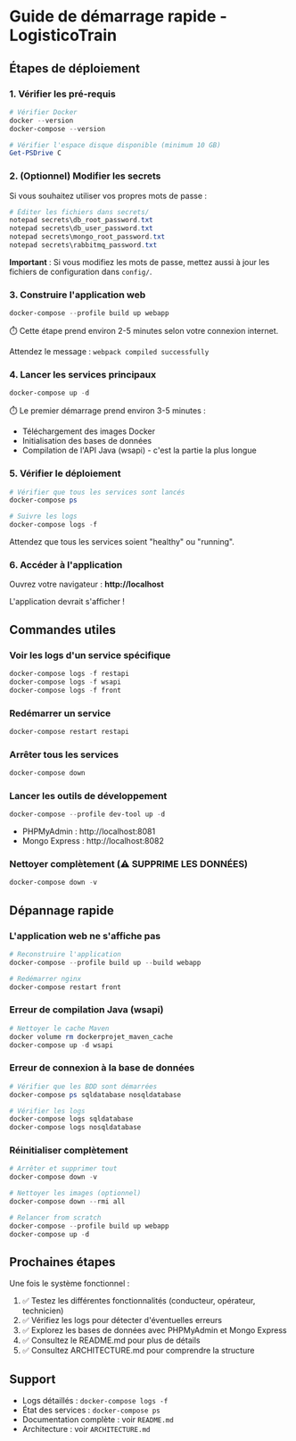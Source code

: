 # Guide de démarrage rapide - LogisticoTrain

## Étapes de déploiement

### 1. Vérifier les pré-requis

```powershell
# Vérifier Docker
docker --version
docker-compose --version

# Vérifier l'espace disque disponible (minimum 10 GB)
Get-PSDrive C
```

### 2. (Optionnel) Modifier les secrets

Si vous souhaitez utiliser vos propres mots de passe :

```powershell
# Éditer les fichiers dans secrets/
notepad secrets\db_root_password.txt
notepad secrets\db_user_password.txt
notepad secrets\mongo_root_password.txt
notepad secrets\rabbitmq_password.txt
```

**Important** : Si vous modifiez les mots de passe, mettez aussi à jour les fichiers de configuration dans `config/`.

### 3. Construire l'application web

```powershell
docker-compose --profile build up webapp
```

⏱️ Cette étape prend environ 2-5 minutes selon votre connexion internet.

Attendez le message : `webpack compiled successfully`

### 4. Lancer les services principaux

```powershell
docker-compose up -d
```

⏱️ Le premier démarrage prend environ 3-5 minutes :
- Téléchargement des images Docker
- Initialisation des bases de données
- Compilation de l'API Java (wsapi) - c'est la partie la plus longue

### 5. Vérifier le déploiement

```powershell
# Vérifier que tous les services sont lancés
docker-compose ps

# Suivre les logs
docker-compose logs -f
```

Attendez que tous les services soient "healthy" ou "running".

### 6. Accéder à l'application

Ouvrez votre navigateur : **http://localhost**

L'application devrait s'afficher !

## Commandes utiles

### Voir les logs d'un service spécifique

```powershell
docker-compose logs -f restapi
docker-compose logs -f wsapi
docker-compose logs -f front
```

### Redémarrer un service

```powershell
docker-compose restart restapi
```

### Arrêter tous les services

```powershell
docker-compose down
```

### Lancer les outils de développement

```powershell
docker-compose --profile dev-tool up -d
```

- PHPMyAdmin : http://localhost:8081
- Mongo Express : http://localhost:8082

### Nettoyer complètement (⚠️ SUPPRIME LES DONNÉES)

```powershell
docker-compose down -v
```

## Dépannage rapide

### L'application web ne s'affiche pas

```powershell
# Reconstruire l'application
docker-compose --profile build up --build webapp

# Redémarrer nginx
docker-compose restart front
```

### Erreur de compilation Java (wsapi)

```powershell
# Nettoyer le cache Maven
docker volume rm dockerprojet_maven_cache
docker-compose up -d wsapi
```

### Erreur de connexion à la base de données

```powershell
# Vérifier que les BDD sont démarrées
docker-compose ps sqldatabase nosqldatabase

# Vérifier les logs
docker-compose logs sqldatabase
docker-compose logs nosqldatabase
```

### Réinitialiser complètement

```powershell
# Arrêter et supprimer tout
docker-compose down -v

# Nettoyer les images (optionnel)
docker-compose down --rmi all

# Relancer from scratch
docker-compose --profile build up webapp
docker-compose up -d
```

## Prochaines étapes

Une fois le système fonctionnel :

1. ✅ Testez les différentes fonctionnalités (conducteur, opérateur, technicien)
2. ✅ Vérifiez les logs pour détecter d'éventuelles erreurs
3. ✅ Explorez les bases de données avec PHPMyAdmin et Mongo Express
4. ✅ Consultez le README.md pour plus de détails
5. ✅ Consultez ARCHITECTURE.md pour comprendre la structure

## Support

- Logs détaillés : `docker-compose logs -f`
- État des services : `docker-compose ps`
- Documentation complète : voir `README.md`
- Architecture : voir `ARCHITECTURE.md`
